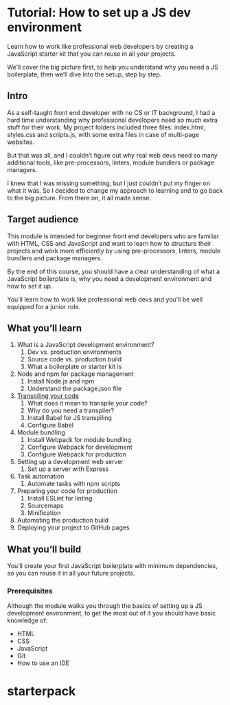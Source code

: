 # Tutorial: How to set up a JS dev environment

Learn how to work like professional web developers by creating a JavaScript starter kit that you can reuse in all your projects. 

We’ll cover the big picture first, to help you understand why you need a JS boilerplate, then we’ll dive into the setup, step by step.

## Intro

As a self-taught front end developer with no CS or IT background, I had a hard time understanding why professional developers need so much extra stuff for their work.
My project folders included three files: index.html, styles.css and scripts.js, with some extra files in case of multi-page websites.

But that was all, and I couldn’t figure out why real web devs need so many additional tools, like pre-processors, linters, module bundlers or package managers.

I knew that I was missing something, but I just couldn’t put my finger on what it was. So I decided to change my approach to learning and to go back to the big picture. 
From there on, it all made sense.

## Target audience

This module is intended for beginner front end developers who are familiar with HTML, CSS and JavaScript and want to learn how to structure their projects and 
work more efficiently by using pre-processors, linters, module bundlers and package managers. 

By the end of this course, you should have a clear understanding of what a JavaScript boilerplate is, why you need a development environment and how to set it up.

You’ll learn how to work like professional web devs and you’ll be well equipped for a junior role. 

## What you’ll learn

1. What is a JavaScript development environment?
    1. Dev vs. production environments 
    2. Source code vs. production build
    3. What a boilerplate or starter kit is
2. Node and npm for package management
    1. Install Node.js and npm
    2. Understand the package.json file
3. [Transpiling your code](https://github.com/andreeamaco/js-boilerplate/blob/master/chapters/chapter3-transpiling.md)
    1. What does it mean to transpile your code?
    2. Why do you need a transpiler?
    3. Install Babel for JS transpiling
    4. Configure Babel
4. Module bundling
    1. Install Webpack for module bundling
    2. Configure Webpack for development 
    3. Configure Webpack for production
5. Setting up a development web server 
    1. Set up a server with Express
6. Task automation 
    1. Automate tasks with npm scripts
7. Preparing your code for production
    1. Install ESLint for linting
    2. Sourcemaps 
    3. Minification
8. Automating the production build
9. Deploying your project to GitHub pages

## What you’ll build

You’ll create your first JavaScript boilerplate with minimum dependencies, so you can reuse it in all your future projects.

### Prerequisites 

Although the module walks you through the basics of setting up a JS development environment, to get the most out of it you should have basic knowledge of: 
- HTML
- CSS
- JavaScript
- Git
- How to use an IDE
# starterpack
